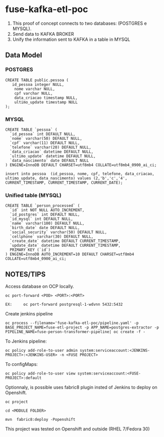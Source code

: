 

# fuse-kafka-etl-poc

 1. This proof of concept connects to two databases: (POSTGRES e  MYSQL).	 
 2. Send data to KAFKA BROKER   
 3. Unify the information sent to KAFKA in a  table in MYSQL

## Data Model

### POSTGRES 

    CREATE TABLE public.pessoa (
       id_pessoa integer NULL,
    	nome varchar NULL,
    	cpf varchar NULL,
    	data_criacao timestamp NULL,
    	ultimo_update timestamp NULL
    );

### MYSQL

    CREATE TABLE `pessoa` (
      `id_pessoa` int DEFAULT NULL,
      `nome` varchar(50) DEFAULT NULL,
      `cpf` varchar(11) DEFAULT NULL,
      `telefone` varchar(20) DEFAULT NULL,
      `data_criacao` datetime DEFAULT NULL,  
      `ultimo_update` datetime DEFAULT NULL,
      `data_nascimento` date DEFAULT NULL  
    ) ENGINE=InnoDB DEFAULT CHARSET=utf8mb4 COLLATE=utf8mb4_0900_ai_ci;

    insert into pessoa  (id_pessoa, nome, cpf, telefone, data_criacao, ultimo_update, data_nascimento) values (2,'b','c','4', CURRENT_TIMESTAMP, CURRENT_TIMESTAMP, CURRENT_DATE);
    

###  Unified table (MYSQL) 
    CREATE TABLE `person_processed` (
      `id` int NOT NULL AUTO_INCREMENT,
      `id_postgres` int DEFAULT NULL,
      `id_mysql` int DEFAULT NULL,
      `name` varchar(100) DEFAULT NULL,
      `birth_date` date DEFAULT NULL,
      `social_security` varchar(50) DEFAULT NULL,
      `cellphone` varchar(30) DEFAULT NULL,
      `create_date` datetime DEFAULT CURRENT_TIMESTAMP,
      `update_date` datetime DEFAULT CURRENT_TIMESTAMP,
      PRIMARY KEY (`id`)
    ) ENGINE=InnoDB AUTO_INCREMENT=10 DEFAULT CHARSET=utf8mb4 COLLATE=utf8mb4_0900_ai_ci;


## NOTES/TIPS

Access database on OCP locally.

    oc port-forward <POD> <PORT>:<PORT>
    
    EX: 	oc port-forward postgresql-1-wdvnn 5432:5432
    
Create jenkins pipeline 

	oc process --filename='fuse-kafka-etl-poc/pipeline.yaml' -p BASE_PROJECT_NAME=fuse-etl-project -p APP_NAME=postgres-extractor -p PIPELINE_NAME=fuse-person-transformer-pipeline| oc create -f -

To Jenkins pipeline:

	oc policy add-role-to-user admin system:serviceaccount:<JENKINS-PROJECT>:<JENKINS-USER> -n <FUSE PROJECT>
	
To configMaps:

	oc policy add-role-to-user view system:serviceaccount:<FUSE-PROJECT>:default	 

 
Optionnaly, is possible uses fabric8 plugin insted of Jenkins to deploy on Openshift.

	oc project

	cd <MODULE FOLDER>
	
	mvn  fabric8:deploy -Popenshift
 
This project was tested on Openshift and outside (RHEL 7/Fedora 30)
 


